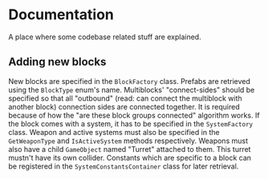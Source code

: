 # Documentation

A place where some codebase related stuff are explained.

## Adding new blocks

New blocks are specified in the `BlockFactory` class.
Prefabs are retrieved using the `BlockType` enum's name.
Multiblocks' "connect-sides" should be specified so that all "outbound" (read: can connect the multiblock
with another block) connection sides are connected together.
It is required because of how the "are these block groups connected" algorithm works.
If the block comes with a system, it has to be specified in the `SystemFactory` class.
Weapon and active systems must also be specified in the `GetWeaponType` and `IsActiveSystem` methods respectively.
Weapons must also have a child `GameObject` named "Turret" attached to them.
This turret mustn't have its own collider.
Constants which are specific to a block can be registered in the `SystemConstantsContainer` class for later retrieval.
